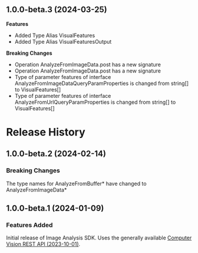 ## 1.0.0-beta.3 (2024-03-25)
    
**Features**

  - Added Type Alias VisualFeatures
  - Added Type Alias VisualFeaturesOutput

**Breaking Changes**

  - Operation AnalyzeFromImageData.post has a new signature
  - Operation AnalyzeFromImageData.post has a new signature
  - Type of parameter features of interface AnalyzeFromImageDataQueryParamProperties is changed from string[] to VisualFeatures[]
  - Type of parameter features of interface AnalyzeFromUrlQueryParamProperties is changed from string[] to VisualFeatures[]
    
# Release History

## 1.0.0-beta.2 (2024-02-14)

### Breaking Changes
The type names for AnalyzeFromBuffer* have changed to AnalyzeFromImageData*

## 1.0.0-beta.1 (2024-01-09)

### Features Added
Initial release of Image Analysis SDK. Uses the generally available [Computer Vision REST API (2023-10-01)](https://eastus.dev.cognitive.microsoft.com/docs/services/Cognitive_Services_Unified_Vision_API_2023-10-01).
